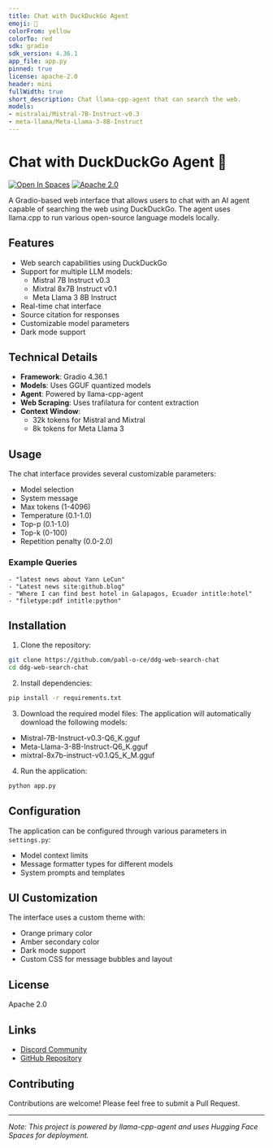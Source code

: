 ```yaml
---
title: Chat with DuckDuckGo Agent
emoji: 🦆
colorFrom: yellow
colorTo: red
sdk: gradio
sdk_version: 4.36.1
app_file: app.py
pinned: true
license: apache-2.0
header: mini
fullWidth: true
short_description: Chat llama-cpp-agent that can search the web.
models:
- mistralai/Mistral-7B-Instruct-v0.3
- meta-llama/Meta-Llama-3-8B-Instruct
---
```


# Chat with DuckDuckGo Agent 🦆

[![Open In Spaces](https://img.shields.io/badge/🤗-Open%20in%20Spaces-blue.svg)](https://huggingface.co/spaces/poscye/ddg-web-search-chat)
[![Apache 2.0](https://img.shields.io/badge/License-Apache%202.0-blue.svg)](LICENSE)

A Gradio-based web interface that allows users to chat with an AI agent capable of searching the web using DuckDuckGo. The agent uses llama.cpp to run various open-source language models locally.

## Features

- Web search capabilities using DuckDuckGo
- Support for multiple LLM models:
  - Mistral 7B Instruct v0.3
  - Mixtral 8x7B Instruct v0.1
  - Meta Llama 3 8B Instruct
- Real-time chat interface
- Source citation for responses
- Customizable model parameters
- Dark mode support

## Technical Details

- **Framework**: Gradio 4.36.1
- **Models**: Uses GGUF quantized models
- **Agent**: Powered by llama-cpp-agent
- **Web Scraping**: Uses trafilatura for content extraction
- **Context Window**: 
  - 32k tokens for Mistral and Mixtral
  - 8k tokens for Meta Llama 3

## Usage

The chat interface provides several customizable parameters:

- Model selection
- System message
- Max tokens (1-4096)
- Temperature (0.1-1.0)
- Top-p (0.1-1.0)
- Top-k (0-100)
- Repetition penalty (0.0-2.0)

### Example Queries

```
- "latest news about Yann LeCun"
- "Latest news site:github.blog"
- "Where I can find best hotel in Galapagos, Ecuador intitle:hotel"
- "filetype:pdf intitle:python"
```

## Installation

1. Clone the repository:
```bash
git clone https://github.com/pabl-o-ce/ddg-web-search-chat
cd ddg-web-search-chat
```

2. Install dependencies:
```bash
pip install -r requirements.txt
```

3. Download the required model files:
The application will automatically download the following models:
- Mistral-7B-Instruct-v0.3-Q6_K.gguf
- Meta-Llama-3-8B-Instruct-Q6_K.gguf
- mixtral-8x7b-instruct-v0.1.Q5_K_M.gguf

4. Run the application:
```bash
python app.py
```

## Configuration

The application can be configured through various parameters in `settings.py`:
- Model context limits
- Message formatter types for different models
- System prompts and templates

## UI Customization

The interface uses a custom theme with:
- Orange primary color
- Amber secondary color
- Dark mode support
- Custom CSS for message bubbles and layout

## License

Apache 2.0

## Links

- [Discord Community](https://discord.gg/fgr5RycPFP)
- [GitHub Repository](https://github.com/Maximilian-Winter/llama-cpp-agent)

## Contributing

Contributions are welcome! Please feel free to submit a Pull Request.

---

*Note: This project is powered by llama-cpp-agent and uses Hugging Face Spaces for deployment.*